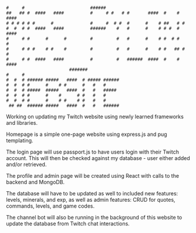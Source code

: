 ```
#     #                         ######                                    
##   ## #  ####   ####          #     # #   # #       ####  #    #  ####  
# # # # # #      #              #     #  # #  #      #    # ##   # #      
#  #  # #  ####   ####          ######    #   #      #    # # #  #  ####  
#     # #      #      #         #         #   #      #    # #  # #      #
#     # # #    # #    #         #         #   #      #    # #   ## #    #
#     # #  ####   ####          #         #   ######  ####  #    #  ####  
                        #######                                           
#     #                                     
#  #  # ###### #####   ####  # ##### ######
#  #  # #      #    # #      #   #   #      
#  #  # #####  #####   ####  #   #   #####  
#  #  # #      #    #      # #   #   #      
#  #  # #      #    # #    # #   #   #      
 ## ##  ###### #####   ####  #   #   ######
```

Working on updating my Twitch website using newly learned frameworks and libraries.

Homepage is a simple one-page website using express.js and pug templating.

The login page will use passport.js to have users login with their Twitch account. This will then be checked against my database - user either added and/or retrieved.

The profile and admin page will be created using React with calls to the backend and MongoDB.

The database will have to be updated as well to included new features: levels, minerals, and exp, as well as admin features: CRUD for quotes, commands, levels, and game codes.

The channel bot will also be running in the background of this website to update the database from Twitch chat interactions.
